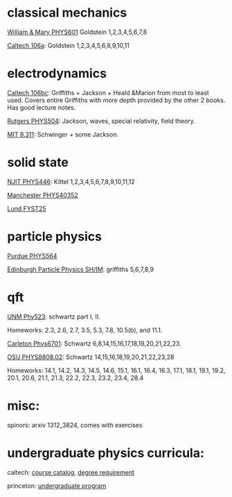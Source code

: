 # classical mechanics
[William & Mary PHYS601](http://physics.wm.edu/~erlich//601F21/index.html)
Goldstein 1,2,3,4,5,6,7,8


[Caltech 106a](http://theory.caltech.edu/~preskill/ph106a/): Goldstein 1,2,3,4,5,6,8,9,10,11

# electrodynamics
[Caltech 106bc](https://sites.astro.caltech.edu/~golwala/ph106bc/#mozTocId238853): Griffiths + Jackson + Heald &Marion from most to least used. Covers entire Griffiths with more depth provided by the other 2 books. Has good lecture notes. 

[Rutgers PHYS504](http://www.physics.rutgers.edu/~shapiro/504/index.shtml): Jackson, waves, special relativity, field theory. 

[MIT 8.311](https://ocw.mit.edu/courses/8-311-electromagnetic-theory-spring-2004/pages/readings/): Schwinger + some Jackson. 

# solid state
[NJIT PHYS446](https://web.njit.edu/~sirenko/Phys-446/PHYS446SSP.htm): Kittel 1,2,3,4,5,6,7,8,9,10,11,12

[Manchester PHYS40352](https://www.theory.physics.manchester.ac.uk/~godfrey/lecture/PHYS40352/) 

[Lund FYST25](http://www.teorfys.lu.se/education/FYST25/)


# particle physics
[Purdue PHYS564](https://www.physics.purdue.edu/~jones105/phys564_Fall2005/notes/index.html)

[Edinburgh Particle Physics SH/IM](https://www2.ph.ed.ac.uk/~vjm/Lectures/SH_IM_Particle_Physics_2013.html): griffiths 5,6,7,8,9

# qft
[UNM Phy523](http://quantum.phys.unm.edu/523-14/index.html): schwartz part I, II. 

Homeworks: 2.3, 2.6, 2.7, 3.5, 5.3, 7.8, 10.5(b), and 11.1.


[Carleton Phys6701](https://physics.carleton.ca/sites/default/files/content-files/202130_17.pdf): Schwartz 6,8,14,15,16,17,18,19,20,21,22,23. 

[OSU PHYS8808.02](https://www.asc.ohio-state.edu/braaten.1//qft/qft_home.html): Schwartz 14,15,16,18,19,20,21,22,23,28

Homeworks: 14.1, 14.2, 14.3, 14.5, 14.6, 15.1, 16.1, 16.4, 16.3, 17.1, 18.1, 19.1, 19.2, 20.1, 20.6, 21.1, 21.3, 22.2, 22.3, 23.2, 23.4, 28.4


# misc:
spinors: arxiv 1312_3824, comes with exercises

# undergraduate physics curricula:
caltech: [course catalog](https://pma.caltech.edu/courses/undergrad/department/Ph/2020-21), [degree requirement](https://pma.caltech.edu/research-and-academics/physics/physics-undergraduate-studies/physics-undergraduate-option-requirements)

princeton: [undergraduate program](https://phy.princeton.edu/undergraduate-program)



